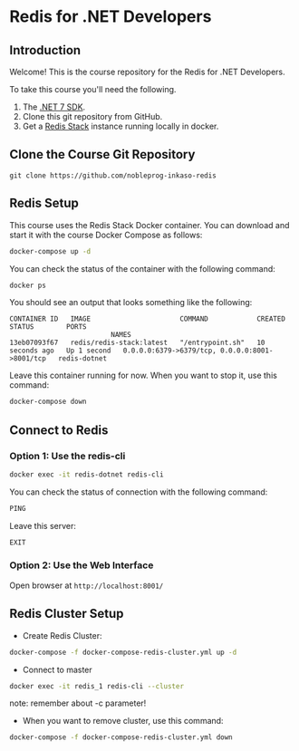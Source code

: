 


# Redis for .NET Developers

## Introduction

Welcome! This is the course repository for the Redis for .NET Developers.

To take this course you'll need the following.

1. The [.NET 7 SDK](https://dotnet.microsoft.com/en-us/download/dotnet/7.0).
2. Clone this git repository from GitHub.
3. Get a [Redis Stack](https://redis.io/docs/stack/) instance running locally in docker.


## Clone the Course Git Repository

```
git clone https://github.com/nobleprog-inkaso-redis
```

## Redis Setup

This course uses the Redis Stack Docker container. You can download and start it with the course Docker Compose as follows:

```bash
docker-compose up -d
```

You can check the status of the container with the following command:

```bash
docker ps
```

You should see an output that looks something like the following:

```
CONTAINER ID   IMAGE                      COMMAND            CREATED         STATUS        PORTS                   
                         NAMES
13eb07093f67   redis/redis-stack:latest   "/entrypoint.sh"   10 seconds ago   Up 1 second   0.0.0.0:6379->6379/tcp, 0.0.0.0:8001->8001/tcp   redis-dotnet
```

Leave this container running for now. When you want to stop it, use this command:

```bash
docker-compose down
```

## Connect to Redis

### Option 1: Use the redis-cli
```bash
docker exec -it redis-dotnet redis-cli
```

You can check the status of connection with the following command:

```bash
PING
```

Leave this server:
```bash
EXIT
```


### Option 2: Use the Web Interface

Open browser at `http://localhost:8001/`



## Redis Cluster Setup

- Create Redis Cluster:
```bash
docker-compose -f docker-compose-redis-cluster.yml up -d
```

- Connect to master

```bash
docker exec -it redis_1 redis-cli --cluster
```
note: remember about -c parameter!

- When you want to remove cluster, use this command:

```bash
docker-compose -f docker-compose-redis-cluster.yml down
```
